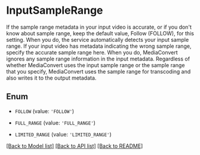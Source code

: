# InputSampleRange

If the sample range metadata in your input video is accurate, or if you don't know about sample range, keep the default value, Follow (FOLLOW), for this setting. When you do, the service automatically detects your input sample range. If your input video has metadata indicating the wrong sample range, specify the accurate sample range here. When you do, MediaConvert ignores any sample range information in the input metadata. Regardless of whether MediaConvert uses the input sample range or the sample range that you specify, MediaConvert uses the sample range for transcoding and also writes it to the output metadata.

## Enum

* `FOLLOW` (value: `'FOLLOW'`)

* `FULL_RANGE` (value: `'FULL_RANGE'`)

* `LIMITED_RANGE` (value: `'LIMITED_RANGE'`)

[[Back to Model list]](../README.md#documentation-for-models) [[Back to API list]](../README.md#documentation-for-api-endpoints) [[Back to README]](../README.md)



